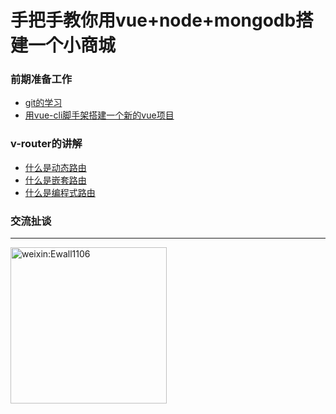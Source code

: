 # 手把手教你用vue+node+mongodb搭建一个小商城

### 前期准备工作
- [git的学习](https://www.jianshu.com/p/6deca2cfc37a)
- [用vue-cli脚手架搭建一个新的vue项目](https://www.jianshu.com/p/0b91e9a05694)

### v-router的讲解
- [什么是动态路由](https://www.jianshu.com/p/0b91e9a05694)
- [什么是嵌套路由](https://www.jianshu.com/p/0b91e9a05694)
- [什么是编程式路由](https://www.jianshu.com/p/0b91e9a05694)

### 交流扯谈
------
<!-- ![weixin:Ewall1106](https://wx3.q.cn/mw1024/006pIwwKgy1frm9f1mghlj30e80e83yy.jpg){: width="250px" height="250px"} -->
<img src="https://wx3.q.cn/mw1024/006pIwwKgy1frm9f1mghlj30e80e83yy.jpg" width="250px" height="250px" alt="weixin:Ewall1106"/>
